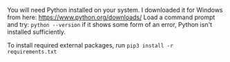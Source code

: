 You will need Python installed on your system.
I downloaded it for Windows from here:
https://www.python.org/downloads/
Load a command prompt and try:
`python --version`
if it shows some form of an error, Python isn't installed sufficiently.

To install required external packages, run
`pip3 install -r requirements.txt`

